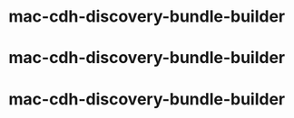 # mac-cdh-discovery-bundle-builder
# mac-cdh-discovery-bundle-builder
# mac-cdh-discovery-bundle-builder
